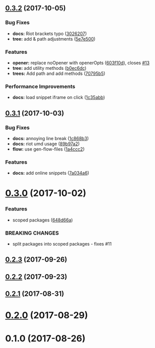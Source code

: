 <a name="0.3.2"></a>
## [0.3.2](https://github.com/elbywan/bosket/compare/0.3.1...0.3.2) (2017-10-05)


### Bug Fixes

* **docs:** Riot brackets typo ([3026207](https://github.com/elbywan/bosket/commit/3026207))
* **tree:** add & path adjustments ([5e7e500](https://github.com/elbywan/bosket/commit/5e7e500))


### Features

* **opener:** replace noOpener with openerOpts ([603f10d](https://github.com/elbywan/bosket/commit/603f10d)), closes [#13](https://github.com/elbywan/bosket/issues/13)
* **tree:** add utility methods ([b0ec6dc](https://github.com/elbywan/bosket/commit/b0ec6dc))
* **trees:** Add path and add methods ([70795b5](https://github.com/elbywan/bosket/commit/70795b5))


### Performance Improvements

* **docs:** load snippet iframe on click ([1c35abb](https://github.com/elbywan/bosket/commit/1c35abb))



<a name="0.3.1"></a>
## [0.3.1](https://github.com/elbywan/bosket/compare/0.3.0...0.3.1) (2017-10-03)


### Bug Fixes

* **docs:** annoying line break ([1c868b3](https://github.com/elbywan/bosket/commit/1c868b3))
* **docs:** riot umd usage ([89b97a2](https://github.com/elbywan/bosket/commit/89b97a2))
* **flow:** use gen-flow-files ([1a4ccc2](https://github.com/elbywan/bosket/commit/1a4ccc2))


### Features

* **docs:** add online snippets ([7a034a6](https://github.com/elbywan/bosket/commit/7a034a6))



<a name="0.3.0"></a>
# [0.3.0](https://github.com/elbywan/bosket/compare/0.2.3...0.3.0) (2017-10-02)


### Features

* scoped packages ([648d66a](https://github.com/elbywan/bosket/commit/648d66a))


### BREAKING CHANGES

* split packages into scoped packages - fixes #11



<a name="0.2.3"></a>
## [0.2.3](https://github.com/elbywan/bosket/compare/0.2.2...0.2.3) (2017-09-26)



<a name="0.2.2"></a>
## [0.2.2](https://github.com/elbywan/bosket/compare/0.2.1...0.2.2) (2017-09-23)



<a name="0.2.1"></a>
## [0.2.1](https://github.com/elbywan/bosket/compare/0.2.0...0.2.1) (2017-08-31)



<a name="0.2.0"></a>
# [0.2.0](https://github.com/elbywan/bosket/compare/0.1.0...0.2.0) (2017-08-29)



<a name="0.1.0"></a>
# 0.1.0 (2017-08-26)



